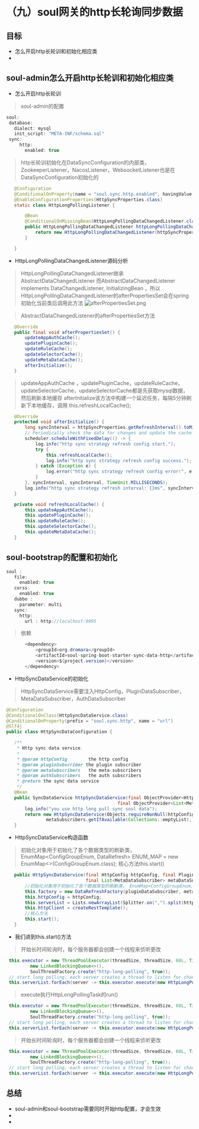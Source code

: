 # （九）soul网关的http长轮询同步数据

##  目标
* 怎么开启http长轮训和初始化相应类
*



## soul-admin怎么开启http长轮训和初始化相应类
* 怎么开启http长轮训
>soul-admin的配置
 ``` Java   
soul:
  database:
    dialect: mysql
    init_script: "META-INF/schema.sql"
  sync:
      http:
        enabled: true
 ```

>http长轮训初始化在DataSyncConfiguration的内部类，ZookeeperListener，NacosListener，WebsocketListener也是在DataSyncConfiguration初始化的


 ``` Java   
    @Configuration
    @ConditionalOnProperty(name = "soul.sync.http.enabled", havingValue = "true")
    @EnableConfigurationProperties(HttpSyncProperties.class)
    static class HttpLongPollingListener {

        @Bean
        @ConditionalOnMissingBean(HttpLongPollingDataChangedListener.class)
        public HttpLongPollingDataChangedListener httpLongPollingDataChangedListener(final HttpSyncProperties httpSyncProperties) {
            return new HttpLongPollingDataChangedListener(httpSyncProperties);
        }

    }
 ```
* HttpLongPollingDataChangedListener源码分析
> HttpLongPollingDataChangedListener继承AbstractDataChangedListener
> 而AbstractDataChangedListener implements DataChangedListener, InitializingBean ，所以HttpLongPollingDataChangedListener的afterPropertiesSet会在spring初始化当前类后调用此方法
![afterPropertiesSet.png](../soul/png/afterPropertiesSet.png "afterPropertiesSet")

> AbstractDataChangedListener的afterPropertiesSet方法
 ``` Java   
    @Override
    public final void afterPropertiesSet() {
        updateAppAuthCache();
        updatePluginCache();
        updateRuleCache();
        updateSelectorCache();
        updateMetaDataCache();
        afterInitialize();
    }
 ```

>updateAppAuthCache ，updatePluginCache，updateRuleCache，updateSelectorCache，updateSelectorCache都是先获取mysql数据，然后刷新本地缓存
>afterInitialize该方法中构建一个延迟任务，每隔5分钟刷新下本地缓存，调用 this.refreshLocalCache();
 ``` Java   
    @Override
    protected void afterInitialize() {
        long syncInterval = httpSyncProperties.getRefreshInterval().toMillis();
        // Periodically check the data for changes and update the cache
        scheduler.scheduleWithFixedDelay(() -> {
            log.info("http sync strategy refresh config start.");
            try {
                this.refreshLocalCache();
                log.info("http sync strategy refresh config success.");
            } catch (Exception e) {
                log.error("http sync strategy refresh config error!", e);
            }
        }, syncInterval, syncInterval, TimeUnit.MILLISECONDS);
        log.info("http sync strategy refresh interval: {}ms", syncInterval);
    }

    private void refreshLocalCache() {
        this.updateAppAuthCache();
        this.updatePluginCache();
        this.updateRuleCache();
        this.updateSelectorCache();
        this.updateMetaDataCache();
    }
 ```

## soul-bootstrap的配置和初始化
 ``` Java   
soul :
    file:
      enabled: true
    corss:
      enabled: true
    dubbo :
      parameter: multi
    sync:
      http:
        url : http://localhost:9095
 ```
>依赖
 ``` Java   
        <dependency>
            <groupId>org.dromara</groupId>
            <artifactId>soul-spring-boot-starter-sync-data-http</artifactId>
            <version>${project.version}</version>
        </dependency>
 ```
*  HttpSyncDataService的初始化
>HttpSyncDataService需要注入HttpConfig，PluginDataSubscriber，MetaDataSubscriber，AuthDataSubscriber
 ``` Java   
@Configuration
@ConditionalOnClass(HttpSyncDataService.class)
@ConditionalOnProperty(prefix = "soul.sync.http", name = "url")
@Slf4j
public class HttpSyncDataConfiguration {

    /**
     * Http sync data service.
     *
     * @param httpConfig        the http config
     * @param pluginSubscriber the plugin subscriber
     * @param metaSubscribers   the meta subscribers
     * @param authSubscribers   the auth subscribers
     * @return the sync data service
     */
    @Bean
    public SyncDataService httpSyncDataService(final ObjectProvider<HttpConfig> httpConfig, final ObjectProvider<PluginDataSubscriber> pluginSubscriber,
                                           final ObjectProvider<List<MetaDataSubscriber>> metaSubscribers, final ObjectProvider<List<AuthDataSubscriber>> authSubscribers) {
        log.info("you use http long pull sync soul data");
        return new HttpSyncDataService(Objects.requireNonNull(httpConfig.getIfAvailable()), Objects.requireNonNull(pluginSubscriber.getIfAvailable()),
                metaSubscribers.getIfAvailable(Collections::emptyList), authSubscribers.getIfAvailable(Collections::emptyList));
    }
 ```
* HttpSyncDataService构造函数
>初始化对象用于初始化了各个数据类型的刷新类， EnumMap<ConfigGroupEnum, DataRefresh> ENUM_MAP = new EnumMap<>(ConfigGroupEnum.class);
>核心方法this.start()
 ``` Java   
    public HttpSyncDataService(final HttpConfig httpConfig, final PluginDataSubscriber pluginDataSubscriber,
                               final List<MetaDataSubscriber> metaDataSubscribers, final List<AuthDataSubscriber> authDataSubscribers) {
        //初始化对象用于初始化了各个数据类型的刷新类， EnumMap<ConfigGroupEnum, DataRefresh> ENUM_MAP = new EnumMap<>(ConfigGroupEnum.class);
        this.factory = new DataRefreshFactory(pluginDataSubscriber, metaDataSubscribers, authDataSubscribers);
        this.httpConfig = httpConfig;
        this.serverList = Lists.newArrayList(Splitter.on(",").split(httpConfig.getUrl()));
        this.httpClient = createRestTemplate();
        //核心方法
        this.start();
    }
 ```
* 我们进到this.start()方法
>开始长时间轮询时，每个服务器都会创建一个线程来侦听更改
 ``` Java   
  this.executor = new ThreadPoolExecutor(threadSize, threadSize, 60L, TimeUnit.SECONDS,
          new LinkedBlockingQueue<>(),
          SoulThreadFactory.create("http-long-polling", true));
  // start long polling, each server creates a thread to listen for changes.
  this.serverList.forEach(server -> this.executor.execute(new HttpLongPollingTask(server)));

 ``` 

>execute执行HttpLongPollingTask的run()
 ``` Java   
  this.executor = new ThreadPoolExecutor(threadSize, threadSize, 60L, TimeUnit.SECONDS,
          new LinkedBlockingQueue<>(),
          SoulThreadFactory.create("http-long-polling", true));
  // start long polling, each server creates a thread to listen for changes.
  this.serverList.forEach(server -> this.executor.execute(new HttpLongPollingTask(server)));

 ``` 


>开始长时间轮询时，每个服务器都会创建一个线程来侦听更改
 ``` Java   
  this.executor = new ThreadPoolExecutor(threadSize, threadSize, 60L, TimeUnit.SECONDS,
          new LinkedBlockingQueue<>(),
          SoulThreadFactory.create("http-long-polling", true));
  // start long polling, each server creates a thread to listen for changes.
  this.serverList.forEach(server -> this.executor.execute(new HttpLongPollingTask(server)));

 ``` 
## 总结
*  soul-admin和soul-bootstrap需要同时开始http配置，才会生效
*
*